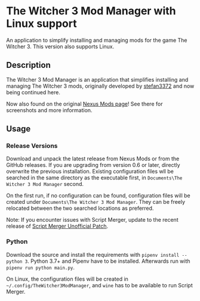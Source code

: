 # The Witcher 3 Mod Manager with Linux support

An application to simplify installing and managing mods for the game The Witcher 3. This version also supports Linux.

## Description

The Witcher 3 Mod Manager is an application that simplifies installing and managing The Witcher 3 mods, originally developed by [stefan3372](https://github.com/stefan3372) and now being continued here.

Now also found on the original [Nexus Mods page](https://www.nexusmods.com/witcher3/mods/2678)!
See there for screenshots and more information.

## Usage

### Release Versions

Download and unpack the latest release from Nexus Mods or from the GitHub releases. If you are upgrading from version 0.6 or later, directly overwrite the previous installation. Existing configuration files wll be searched in the same directory as the executable first, in `Documents\The Witcher 3 Mod Manager` second.

On the first run, if no configuration can be found, configuration files will be created under `Documents\The Witcher 3 Mod Manager`. They can be freely relocated between the two searched locations as preferred.

Note: If you encounter issues with Script Merger, update to the recent release of [Script Merger Unofficial Patch](https://www.nexusmods.com/witcher3/mods/3395).

### Python

Download the source and install the requirements with `pipenv install --python 3`. Python 3.7+ and Pipenv have to be installed. Afterwards run with `pipenv run python main.py`.

On Linux, the configuration files will be created in `~/.config/TheWitcher3ModManager`, and `wine` has to be available to run Script Merger.
